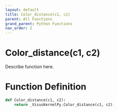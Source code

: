 ```yaml
---
layout: default
title: Color_distance(c1, c2)
parent: All Functions
grand_parent: Python Functions
nav_order: 2
---
```


# Color_distance(c1, c2)

Describe function here.

# Function Definition

```python
def Color_distance(c1, c2):
    return _VisusKernelPy.Color_distance(c1, c2)
```